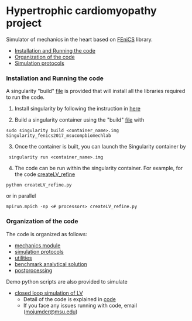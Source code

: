 # Hypertrophic cardiomyopathy project

Simulator of mechanics in the heart based on [FEniCS](https://fenicsproject.org/) library.

<!-- TOC -->
  - [Installation and Running the code](#installation-and-running-the-code)
  - [Organization of the code](#organization-of-the-code)
  - [Simulation protocols](#simulation-protocols)

<!-- /TOC -->

### Installation and Running the code
A singularity "build" [file](./SingularitY/Singularity_fenics2017_msucompbiomechlab) is provided that will install all the libraries required to run the code.

1. Install singularity by following the instruction in [here](https://sylabs.io/guides/3.5/admin-guide/installation.html)

2. Build a singularity container using the "build" [file](./SingularitY/Singularity_fenics2017_msucompbiomechlab) with
```
sudo singularity build <container_name>.img Singularity_fenics2017_msucompbiomechlab
```

3. Once the container is built, you can launch the Singularity container by
```
 singularity run <container_name>.img
```

4. The code can be run within the singularity container. For example, for the code [createLV_refine](./ed_mesh_create/createLV_refine.py)  
```
python createLV_refine.py
```
or in parallel
```
mpirun.mpich -np <# processors> createLV_refine.py
```

### Organization of the code
The code is organized as follows:
- [mechanics module](./src2/mechanics)
- [simulation protocols](./src2/sim_protocols/README.md)
- [utilities](./src2/utils)
- [benchmark analytical solution](./src2/bmark_analytical)
- [postprocessing](./src2/postprocessing)

Demo python scripts are also provided to simulate
- [closed loop simulation of LV](./main/Control_HCM_main.py)
  - Detail of the code is explained in [code](./main/Control_HCM_main.py)
  - If you face any issues running with code, email (mojumder@msu.edu) 




